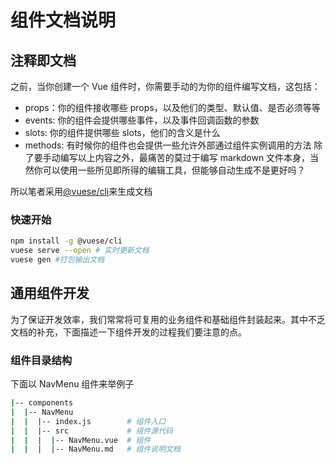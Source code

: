 # 组件文档说明

## 注释即文档

之前，当你创建一个 Vue 组件时，你需要手动的为你的组件编写文档，这包括：

- props：你的组件接收哪些 props，以及他们的类型、默认值、是否必须等等
- events: 你的组件会提供哪些事件，以及事件回调函数的参数
- slots: 你的组件提供哪些 slots，他们的含义是什么
- methods: 有时候你的组件也会提供一些允许外部通过组件实例调用的方法
  除了要手动编写以上内容之外，最痛苦的莫过于编写 markdown 文件本身，当然你可以使用一些所见即所得的编辑工具，但能够自动生成不是更好吗？

所以笔者采用[@vuese/cli](https://vuese.org/zh/cli)来生成文档

### 快速开始

```bash
npm install -g @vuese/cli
vuese serve --open # 实时更新文档
vuese gen #打包输出文档

```

## 通用组件开发

为了保证开发效率，我们常常将可复用的业务组件和基础组件封装起来。其中不乏文档的补充，下面描述一下组件开发的过程我们要注意的点。

### 组件目录结构

下面以 NavMenu 组件来举例子

```bash
|-- components
|  |-- NavMenu
|  |  |-- index.js        # 组件入口
|  |  |-- src             # 组件源代码
|  |  |  |-- NavMenu.vue  # 组件
|  |  |  |-- NavMenu.md   # 组件说明文档
```
